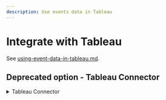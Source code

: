 ```yaml
---
description: Use events data in Tableau
---
```


# Integrate with Tableau

See [using-event-data-in-tableau.md](../../getting-started/guides/tutorials/using-event-data-in-tableau.md "mention").

## Deprecated option - Tableau Connector

<details>

<summary>Tableau Connector</summary>

* [Log in](https://control.predicthq.com/) to your PredictHQ account or [sign up](https://signup.predicthq.com/) for a trial if you haven't got an account yet.
* In the [API Clients](https://control.predicthq.com/clients) part of the WebApp, create a new API Client. Save the Client Secret somewhere as you won't be able to see it again within the WebApp. Then click "Create an access token". Select the scopes "Account", "Events" and "Places".
* Open Tableau and select "Web Data Connector". Then in the pop up box enter the URL:

```
https://tableau-connector.predicthq.com
```

* Click on "Begin" and enter the Access Token you generated.
* Choose the filters and parameters that you wish to explore. Refer to the [Search Events documentation](broken-reference) for a full list of fields and parameters.
* Click "Get data" to import events into Tableau.

</details>
